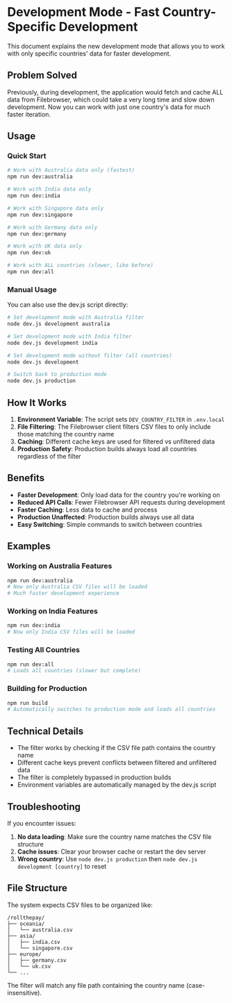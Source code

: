 # Development Mode - Fast Country-Specific Development

This document explains the new development mode that allows you to work with only specific countries' data for faster development.

## Problem Solved

Previously, during development, the application would fetch and cache ALL data from Filebrowser, which could take a very long time and slow down development. Now you can work with just one country's data for much faster iteration.

## Usage

### Quick Start

```bash
# Work with Australia data only (fastest)
npm run dev:australia

# Work with India data only
npm run dev:india

# Work with Singapore data only
npm run dev:singapore

# Work with Germany data only
npm run dev:germany

# Work with UK data only
npm run dev:uk

# Work with ALL countries (slower, like before)
npm run dev:all
```

### Manual Usage

You can also use the dev.js script directly:

```bash
# Set development mode with Australia filter
node dev.js development australia

# Set development mode with India filter
node dev.js development india

# Set development mode without filter (all countries)
node dev.js development

# Switch back to production mode
node dev.js production
```

## How It Works

1. **Environment Variable**: The script sets `DEV_COUNTRY_FILTER` in `.env.local`
2. **File Filtering**: The Filebrowser client filters CSV files to only include those matching the country name
3. **Caching**: Different cache keys are used for filtered vs unfiltered data
4. **Production Safety**: Production builds always load all countries regardless of the filter

## Benefits

- **Faster Development**: Only load data for the country you're working on
- **Reduced API Calls**: Fewer Filebrowser API requests during development
- **Faster Caching**: Less data to cache and process
- **Production Unaffected**: Production builds always use all data
- **Easy Switching**: Simple commands to switch between countries

## Examples

### Working on Australia Features
```bash
npm run dev:australia
# Now only Australia CSV files will be loaded
# Much faster development experience
```

### Working on India Features
```bash
npm run dev:india
# Now only India CSV files will be loaded
```

### Testing All Countries
```bash
npm run dev:all
# Loads all countries (slower but complete)
```

### Building for Production
```bash
npm run build
# Automatically switches to production mode and loads all countries
```

## Technical Details

- The filter works by checking if the CSV file path contains the country name
- Different cache keys prevent conflicts between filtered and unfiltered data
- The filter is completely bypassed in production builds
- Environment variables are automatically managed by the dev.js script

## Troubleshooting

If you encounter issues:

1. **No data loading**: Make sure the country name matches the CSV file structure
2. **Cache issues**: Clear your browser cache or restart the dev server
3. **Wrong country**: Use `node dev.js production` then `node dev.js development [country]` to reset

## File Structure

The system expects CSV files to be organized like:
```
/rollthepay/
├── oceania/
│   └── australia.csv
├── asia/
│   ├── india.csv
│   └── singapore.csv
├── europe/
│   ├── germany.csv
│   └── uk.csv
└── ...
```

The filter will match any file path containing the country name (case-insensitive).
